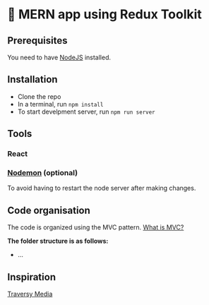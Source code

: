 # 🌿 MERN app using Redux Toolkit

## Prerequisites

You need to have [NodeJS](https://nodejs.org/en/) installed.

## Installation

- Clone the repo
- In a terminal, run `npm install`
- To start develpment server, run `npm run server`

## Tools

### React

### [Nodemon](https://www.npmjs.com/package/nodemon) (optional)

To avoid having to restart the node server after making changes.

## Code organisation

The code is organized using the MVC pattern. [What is MVC?](https://www.youtube.com/watch?v=DUg2SWWK18I&ab_channel=WebDevSimplified)

**The folder structure is as follows:**

- ...

## Inspiration

[Traversy Media](https://www.youtube.com/watch?v=-0exw-9YJBo&ab_channel=TraversyMedia)